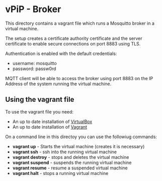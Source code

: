 # vPiP - Broker

This directory contains a vagrant file which runs a Mosquitto broker in a virtual machine.  

The setup creates a certificate authority certificate and the server certificate
to enable secure connections on port 8883 using TLS.

Authentication is enabled with the default credentials:  
- username: mosquitto  
- password: passw0rd  

MQTT client will be able to access the broker using port 8883 on the IP Address of the system running the virtual machine.  

## Using the vagrant file  
To use the vagrant file you need:  
- An up to date installation of [VirtualBox](https://www.virtualbox.org)  
- An up to date installation of [Vagrant](https://www.vagrantup.com)  

On a command line in this directoy you can use the followiug commands:  
- **vagrant up** - Starts the virtual machine (creates it is necessary)
- **vagrant ssh** - ssh into the running virtual machine  
- **vagrant destroy** - stops and deletes the virtual machine  
- **vagrant suspend** - suspends the running virtual machine  
- **vagrant resume** - resume a suspended virtual machine  
- **vagrant halt** - stops a running virtual machine  
